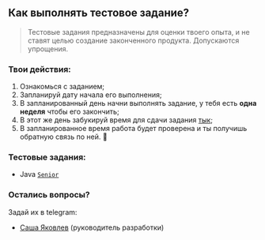 ## Как выполнять тестовое задание?

> Тестовые задания предназначены для оценки твоего опыта, и не ставят целью создание законченного продукта. Допускаются упрощения.

### Твои действия:

1. Ознакомься с заданием;
2. Запланируй дату начала его выполнения;
3. В запланированный день начни выполнять задание, у тебя есть **одна неделя** чтобы его закончить;
4. В этот же день забукируй время для сдачи задания [тык](https://calendly.com/asyakovlev/assessments/);
5. В запланированное время работа будет проверена и ты получишь обратную связь по ней. :metal:

### Тестовые задания:

- Java [`Senior`](backend/java.senior.md)

### Остались вопросы?

Задай их в telegram:

- [Саша Яковлев](https://t.me/stedman) (руководитель разработки)
